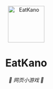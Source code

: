 <p align="center">
  <a href="https://xingye.me/game/eatkano"><img src="[https://github.com/arcxingye/EatKano/blob/main/static/image/ClickBefore.png?raw=true](https://i1.hdslb.com/bfs/archive/79d8107095a422cb5216db5c40e3c77179f19e01.jpg@672w_378h_1c.webp)" width="100" height="100" alt="EatKano"></a>
</p>
<div align="center">

# EatKano

_🦌 网页小游戏 🥛_

</div>
